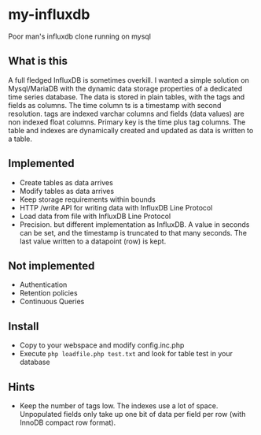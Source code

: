 # my-influxdb
Poor man's influxdb clone running on mysql

## What is this
A full fledged InfluxDB is sometimes overkill. I wanted a simple solution on Mysql/MariaDB with the dynamic data storage properties of a dedicated time series database. The data is stored in plain tables, with the tags and fields as columns. The time column ts is a timestamp with second resolution. tags are indexed varchar columns and fields (data values) are non indexed float columns. Primary key is the time plus tag columns. The table and indexes are dynamically created and updated as data is written to a table.

## Implemented
- Create tables as data arrives
- Modify tables as data arrives
- Keep storage requirements within bounds
- HTTP /write API for writing data with InfluxDB Line Protocol 
- Load data from file with InfluxDB Line Protocol 
- Precision. but different implementation as InfluxDB. A value in seconds can be set, and the timestamp is truncated to that many seconds. The last value written to a datapoint (row) is kept.

## Not implemented
- Authentication
- Retention policies
- Continuous Queries

## Install
- Copy to your webspace and modify config.inc.php
- Execute ```php loadfile.php test.txt``` and look for table test in your database


## Hints
- Keep the number of tags low. The indexes use a lot of space. Unpopulated fields only take up one bit of data per field per row (with InnoDB compact row format).
